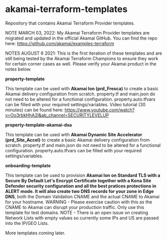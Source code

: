 # akamai-terraform-templates
Repository that contains Akamai Terraform Provider templates. 

NOTE MARCH 03, 2022:
My Akamai Terraform Provider templates are migrated and updated in the official Akamai GitHub. You can find the repo here: https://github.com/akamai/examples-terraform





NOTES AUGUST 6 2021: This is the first iteration of these templates and are still being tested by the Akamai Terraform Champions to ensure they work for certain corner cases as well. Please verify your Akamai product in the notes below. 

**property-template**

This template can be used with **Akamai Ion (prd_Fresca)** to create a basic Akamai delivery configuration from scratch. property.tf and main.json do not need to be altered for a functional configuration. property.auto.tfvars can be filled with your required settings/variables. Video tutorial (30 minutes) can be found here:  https://www.youtube.com/watch?v=Oo3rbkHhA2I&ab_channel=SECURITYLEVELUP

**property-template-akamai-dsa**

This template can be used with **Akamai Dynamic Site Accelerator (prd_Site_Accel)** to create a basic Akamai delivery configuration from scratch. property.tf and main.json do not need to be altered for a functional configuration. property.auto.tfvars can be filled with your required settings/variables.

**onboarding-template**

This template can be used to provision **Akamai Ion on Standard TLS with a Secure By Default Let's Encrypt Certificate together with a Kona Site Defender security configuration and all the best pratices protections in ALERT mode. It will also create two DNS records for your zone in Edge DNS**, both the Domain Validation CNAME and the actual CNAME to Akamai for your hostname. WARNING - Please exercise caution with this as the CNAME to Akamai can disrupt your production traffic. Only use this template for test domains. NOTE - There is an open issue on creating Network Lists with empty values so currently some IPs and US are passed into the IP/GEO Lists.

More templates coming later.
